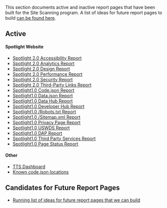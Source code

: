 This section documents active and inactive report pages that have been built for the Site Scanning program.  A list of ideas for future report pages to build [can be found here](https://github.com/18F/site-scanning-documentation/blob/master/presentation-layers/candidate-report-pages.md).  



## Active


#### Spotlight Website


* [Spotlight 2.0 Accessibility Report](https://github.com/18F/site-scanning-documentation/blob/master/presentation-layers/live/spotlight2-accessibility-report.md) 
* [Spotlight 2.0 Analytics Report](https://github.com/18F/site-scanning-documentation/blob/master/presentation-layers/live/spotlight2-analytics-report.md) 
* [Spotlight 2.0 Design Report](https://github.com/18F/site-scanning-documentation/blob/master/presentation-layers/live/spotlight2-design-report.md)
* [Spotlight 2.0 Performance Report](https://github.com/18F/site-scanning-documentation/blob/master/presentation-layers/live/spotlight2-performance-report.md)
* [Spotlight 2.0 Security Report](https://github.com/18F/site-scanning-documentation/blob/master/presentation-layers/live/spotlight2-security-report.md) 
* [Spotlight 2.0 Third-Party Links Report](https://github.com/18F/site-scanning-documentation/blob/master/presentation-layers/live/spotlight2-third-party-links-report.md)
* [Spotlight1.0 Code.json Report]()
* [Spotlight1.0 Data.json Report]()
* [Spotlight1.0 Data Hub Report]()
* [Spotlight1.0 Developer Hub Report]()
* [Spotlight1.0 /Robots.txt Report]()
* [Spotlight1.0 /Sitemap.xml Report]()
* [Spotlight1.0 Privacy Page Report]()
* [Spotlight1.0 USWDS Report]()
* [Spotlight1.0 DAP Report]()
* [Spotlight1.0 Third Party Services Report]()
* [Spotlight1.0 Page Status Report]()


#### Other

* [TTS Dashboard](https://github.com/18F/site-scanning-documentation/tree/master/presentation-layers/live)
* [Known code.json locations](https://github.com/18F/site-scanning-documentation/tree/master/presentation-layers/live)

## Candidates for Future Report Pages 
* [Running list of ideas for future report pages that we can build](https://github.com/18F/site-scanning-documentation/blob/master/scans/candidate-scans.md)




